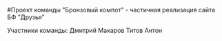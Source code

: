 #Проект команды "Бронзовый компот" - частичная реализация сайта БФ "Друзья"

Участники команды:
Дмитрий Макаров
Титов Антон






